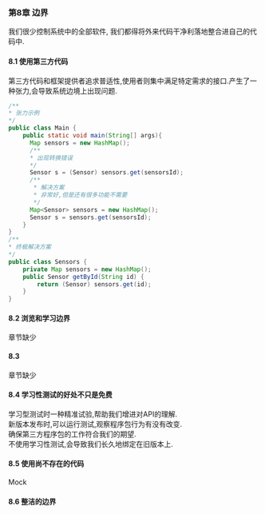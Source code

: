 ### 第8章 边界
我们很少控制系统中的全部软件, 我们都得将外来代码干净利落地整合进自己的代码中.

#### 8.1 使用第三方代码
第三方代码和框架提供者追求普适性,使用者则集中满足特定需求的接口.产生了一种张力,会导致系统边境上出现问题.  
```java
/**
* 张力示例
*/
public class Main {
    public static void main(String[] args){
      Map sensors = new HashMap();
      /**
      * 出现转换错误
      */
      Sensor s = (Sensor) sensors.get(sensorsId);
      /**
       * 解决方案
       * 非常好,但是还有很多功能不需要
       */
      Map<Sensor> sensors = new HashMap();
      Sensor s = sensors.get(sensorsId);
    }
}
/**
* 终极解决方案
*/
public class Sensors {
    private Map sensors = new HashMap();
    public Sensor getById(String id) {
        return (Sensor) sensors.get(id);
    }
}
```

#### 8.2 浏览和学习边界
章节缺少

#### 8.3 
章节缺少

#### 8.4 学习性测试的好处不只是免费
学习型测试时一种精准试验,帮助我们增进对API的理解.  
新版本发布时,可以运行测试,观察程序包行为有没有改变.  
确保第三方程序包的工作符合我们的期望.  
不使用学习性测试,会导致我们长久地绑定在旧版本上.  

#### 8.5 使用尚不存在的代码
Mock  

#### 8.6 整洁的边界
